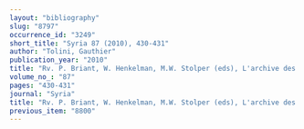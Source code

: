```yaml
---
layout: "bibliography"
slug: "8797"
occurrence_id: "3249"
short_title: "Syria 87 (2010), 430-431"
author: "Tolini, Gauthier"
publication_year: "2010"
title: "Rv. P. Briant, W. Henkelman, M.W. Stolper (eds), L'archive des Fortifications de Persepolis. État des questions et perspectives de recherches (Persika 12, 2008)."
volume_no_: "87"
pages: "430-431"
journal: "Syria"
title: "Rv. P. Briant, W. Henkelman, M.W. Stolper (eds), L'archive des Fortifications de Persepolis. État des questions et perspectives de recherches (Persika 12, 2008)."
previous_item: "8800"
---
```

